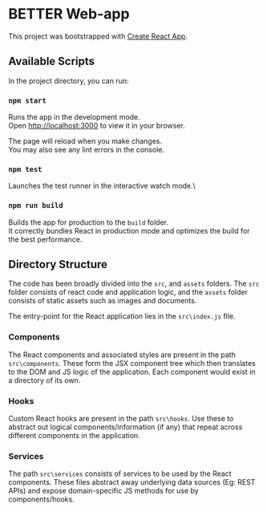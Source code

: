 # BETTER Web-app

This project was bootstrapped with [Create React App](https://github.com/facebook/create-react-app).

## Available Scripts

In the project directory, you can run:

### `npm start`

Runs the app in the development mode.\
Open [http://localhost:3000](http://localhost:3000) to view it in your browser.

The page will reload when you make changes.\
You may also see any lint errors in the console.

### `npm test`

Launches the test runner in the interactive watch mode.\

### `npm run build`

Builds the app for production to the `build` folder.\
It correctly bundles React in production mode and optimizes the build for the best performance.

## Directory Structure

The code has been broadly divided into the `src`, and `assets` folders. The `src` folder consists of react code and application logic, and the `assets` folder consists of static assets such as images and documents.

The entry-point for the React application lies in the `src\index.js` file.

### Components

The React components and associated styles are present in the path `src\components`. These form the JSX component tree which then translates to the DOM and JS logic of the application. Each component would exist in a directory of its own.

### Hooks

Custom React hooks are present in the path `src\hooks`. Use these to abstract out logical components/information (if any) that repeat across different components in the application.  

### Services

The path `src\services` consists of services to be used by the React components. These files abstract away underlying data sources (Eg: REST APIs) and expose domain-specific JS methods for use by components/hooks.